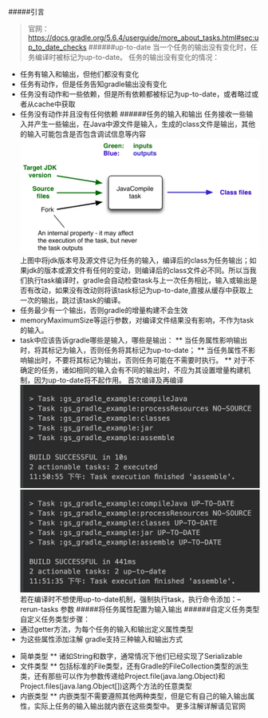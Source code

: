 #####引言
>官网：https://docs.gradle.org/5.6.4/userguide/more_about_tasks.html#sec:up_to_date_checks
######up-to-date
当一个任务的输出没有变化时，任务编译时被标记为up-to-date。
任务的输出没有变化的情况：
* 任务有输入和输出，但他们都没有变化
* 任务有动作，但是任务告知gradle输出没有变化
* 任务没有动作和一些依赖，但是所有依赖都被标记为up-to-date，或者略过或者从cache中获取
* 任务没有动作并且没有任何依赖
######任务的输入和输出
任务接收一些输入并产生一些输出，在Java中源文件是输入，生成的class文件是输出，其他的输入可能包含是否包含调试信息等内容
![tt](../picture/gradle-up-to-date.png "tt")
上图中将jdk版本号及源文件记为任务的输入，编译后的class为任务输出；如果jdk的版本或源文件有任何的变动，则编译后的class文件必不同。所以当我们执行task编译时，gradle会自动检查task与上一次任务相比，输入或输出是否有改动，如果没有改动则将该task标记为up-to-date,直接从缓存中获取上一次的输出，跳过该task的编译。
* 任务最少有一个输出，否则gradle的增量构建不会生效
* memoryMaximumSize等运行参数，对编译文件结果没有影响，不作为task的输入。
* task中应该告诉gradle哪些是输入，哪些是输出：
** 当任务属性影响输出时，将其标记为输入，否则任务将其标记为up-to-date；
** 当任务属性不影响输出时，不要将其标记为输出，否则任务可能在不需要时执行。
** 对于不确定的任务，诸如相同的输入会有不同的输出时，不应为其设置增量构建机制，因为up-to-date将不起作用。
首次编译及再编译
![tt](../picture/up-to-date首次编译.png "tt")
![tt](../picture/up-to-date再次编译.png "tt")
若在编译时不想使用up-to-date机制，强制执行task，执行命令添加：–rerun-tasks 参数
#####将任务属性配置为输入输出
######自定义任务类型
自定义任务类型步骤：
* 通过getter方法，为每个任务的输入和输出定义属性类型
* 为这些属性添加注解
gradle支持三种输入和输出方式
- 简单类型
** 诸如String和数字，通常情况下他们已经实现了Serializable
- 文件类型
** 包括标准的File类型，还有Gradle的FileCollection类型的派生类，还有那些可以作为参数传递给Project.file(java.lang.Object)和Project.files(java.lang.Object[])这两个方法的任意类型
- 内嵌类型
**  内嵌类型不需要遵照其他两种类型，但是它有自己的输入输出属性，实际上任务的输入输出就内嵌在这些类型中。
更多注解详解请见官网

